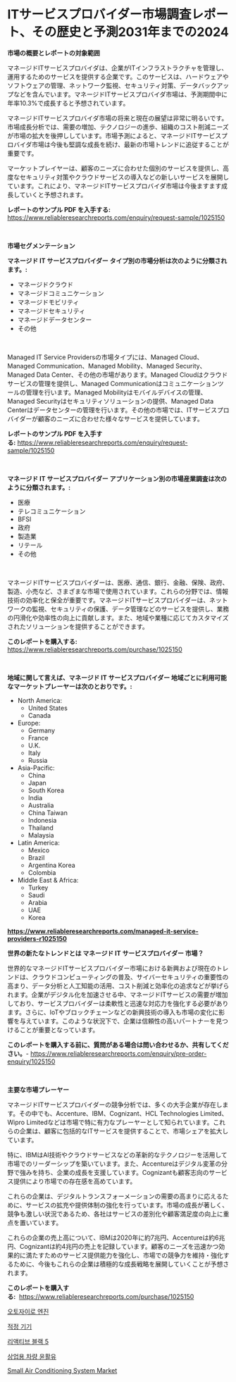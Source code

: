 <p><h1>ITサービスプロバイダー市場調査レポート、その歴史と予測2031年までの2024</h1></p><p><strong>市場の概要とレポートの対象範囲</strong></p>
<p><p>マネージドITサービスプロバイダは、企業がITインフラストラクチャを管理し、運用するためのサービスを提供する企業です。このサービスは、ハードウェアやソフトウェアの管理、ネットワーク監視、セキュリティ対策、データバックアップなどを含んでいます。マネージドITサービスプロバイダ市場は、予測期間中に年率10.3%で成長すると予想されています。</p><p>マネージドITサービスプロバイダ市場の将来と現在の展望は非常に明るいです。市場成長分析では、需要の増加、テクノロジーの進歩、組織のコスト削減ニーズが市場の拡大を後押ししています。市場予測によると、マネージドITサービスプロバイダ市場は今後も堅調な成長を続け、最新の市場トレンドに追従することが重要です。</p><p>マーケットプレイヤーは、顧客のニーズに合わせた個別のサービスを提供し、高度なセキュリティ対策やクラウドサービスの導入などの新しいサービスを展開しています。これにより、マネージドITサービスプロバイダ市場は今後ますます成長していくと予想されます。</p></p>
<p><strong>レポートのサンプル PDF を入手する:</strong> <a href="https://www.reliableresearchreports.com/enquiry/request-sample/1025150">https://www.reliableresearchreports.com/enquiry/request-sample/1025150</a></p>
<p>&nbsp;</p>
<p><strong>市場セグメンテーション</strong></p>
<p><strong>マネージド IT サービスプロバイダー タイプ別の市場分析は次のように分類されます。:</strong></p>
<p><ul><li>マネージドクラウド</li><li>マネージドコミュニケーション</li><li>マネージドモビリティ</li><li>マネージドセキュリティ</li><li>マネージドデータセンター</li><li>その他</li></ul></p>
<p>&nbsp;</p>
<p><p>Managed IT Service Providersの市場タイプには、Managed Cloud、Managed Communication、Managed Mobility、Managed Security、Managed Data Center、その他の市場があります。Managed Cloudはクラウドサービスの管理を提供し、Managed Communicationはコミュニケーションツールの管理を行います。Managed Mobilityはモバイルデバイスの管理、Managed Securityはセキュリティソリューションの提供、Managed Data Centerはデータセンターの管理を行います。その他の市場では、ITサービスプロバイダーが顧客のニーズに合わせた様々なサービスを提供しています。</p></p>
<p><strong>レポートのサンプル PDF を入手する:</strong>&nbsp;<a href="https://www.reliableresearchreports.com/enquiry/request-sample/1025150">https://www.reliableresearchreports.com/enquiry/request-sample/1025150</a></p>
<p>&nbsp;</p>
<p><strong> マネージド IT サービスプロバイダー アプリケーション別の市場産業調査は次のように分類されます。:</strong></p>
<p><ul><li>医療</li><li>テレコミュニケーション</li><li>BFSI</li><li>政府</li><li>製造業</li><li>リテール</li><li>その他</li></ul></p>
<p>&nbsp;</p>
<p><p>マネージドITサービスプロバイダーは、医療、通信、銀行、金融、保険、政府、製造、小売など、さまざまな市場で使用されています。これらの分野では、情報技術の効率化と保全が重要です。マネージドITサービスプロバイダーは、ネットワークの監視、セキュリティの保護、データ管理などのサービスを提供し、業務の円滑化や効率性の向上に貢献します。また、地域や業種に応じてカスタマイズされたソリューションを提供することができます。</p></p>
<p><strong>このレポートを購入する:</strong>&nbsp; <a href="https://www.reliableresearchreports.com/purchase/1025150">https://www.reliableresearchreports.com/purchase/1025150</a></p>
<p>&nbsp;</p>
<p><strong>地域に関して言えば、マネージド IT サービスプロバイダー 地域ごとに利用可能なマーケットプレーヤーは次のとおりです。:</strong></p>
<p><ul>
    <li>
        North America:
        <ul>
            <li>United States</li>
            <li>Canada</li>
        </ul>
    </li>
    <li>
        Europe:
        <ul>
            <li>Germany</li>
            <li>France</li>
            <li>U.K.</li>
            <li>Italy</li>
            <li>Russia</li>
        </ul>
    </li>
    <li>
        Asia-Pacific:
        <ul>
            <li>China</li>
            <li>Japan</li>
            <li>South Korea</li>
            <li>India</li>
            <li>Australia</li>
            <li>China Taiwan</li>
            <li>Indonesia</li>
            <li>Thailand</li>
            <li>Malaysia</li>
        </ul>
    </li>
    <li>
        Latin America:
        <ul>
            <li>Mexico</li>
            <li>Brazil</li>
            <li>Argentina Korea</li>
            <li>Colombia</li>
        </ul>
    </li>
    <li>
        Middle East & Africa:
        <ul>
            <li>Turkey</li>
            <li>Saudi</li>
            <li>Arabia</li>
            <li>UAE</li>
            <li>Korea</li>
        </ul>
    </li>
    </ul></p>
<p><strong><a href="https://www.reliableresearchreports.com/managed-it-service-providers-r1025150">https://www.reliableresearchreports.com/managed-it-service-providers-r1025150</a></strong>&nbsp;</p>
<p><strong>世界の新たなトレンドとは マネージド IT サービスプロバイダー 市場？</strong></p>
<p><p>世界的なマネージドITサービスプロバイダー市場における新興および現在のトレンドは、クラウドコンピューティングの普及、サイバーセキュリティの重要性の高まり、データ分析と人工知能の活用、コスト削減と効率化の追求などが挙げられます。企業がデジタル化を加速させる中、マネージドITサービスの需要が増加しており、サービスプロバイダーは柔軟性と迅速な対応力を強化する必要があります。さらに、IoTやブロックチェーンなどの新興技術の導入も市場の変化に影響を与えています。このような状況下で、企業は信頼性の高いパートナーを見つけることが重要となっています。</p></p>
<p><strong>このレポートを購入する前に、質問がある場合は問い合わせるか、共有してください。</strong>- <a href="https://www.reliableresearchreports.com/enquiry/pre-order-enquiry/1025150">https://www.reliableresearchreports.com/enquiry/pre-order-enquiry/1025150</a></p>
<p>&nbsp;</p>
<p><strong>主要な市場プレーヤー</strong></p>
<p><p>マネージドITサービスプロバイダーの競争分析では、多くの大手企業が存在します。その中でも、Accenture、IBM、Cognizant、HCL Technologies Limited、Wipro Limitedなどは市場で特に有力なプレーヤーとして知られています。これらの企業は、顧客に包括的なITサービスを提供することで、市場シェアを拡大しています。</p><p>特に、IBMはAI技術やクラウドサービスなどの革新的なテクノロジーを活用して市場でのリーダーシップを築いています。また、Accentureはデジタル変革の分野で強みを持ち、企業の成長を支援しています。Cognizantも顧客志向のサービス提供により市場での存在感を高めています。</p><p>これらの企業は、デジタルトランスフォーメーションの需要の高まりに応えるために、サービスの拡充や提供体制の強化を行っています。市場の成長が著しく、競争も激しい状況であるため、各社はサービスの差別化や顧客満足度の向上に重点を置いています。</p><p>これらの企業の売上高について、IBMは2020年に約7兆円、Accentureは約6兆円、Cognizantは約4兆円の売上を記録しています。顧客のニーズを迅速かつ効果的に満たすためのサービス提供能力を強化し、市場での競争力を維持・強化するために、今後もこれらの企業は積極的な成長戦略を展開していくことが予想されます。</p></p>
<p><strong>このレポートを購入する:</strong>&nbsp;&nbsp;<a href="https://www.reliableresearchreports.com/purchase/1025150">https://www.reliableresearchreports.com/purchase/1025150</a></p>
<p><p><a href="https://github.com/lzrvbyqzftro57/Market-Research-Report-List-1/blob/main/421175321649.md">오토자이로 엔진</a></p><p><a href="https://medium.com/@boydsmitham726/%ED%83%80%EC%9D%B4%ED%83%80%EB%A0%88%EC%9D%B4%EC%85%98-%EC%9E%A5%EB%B9%84-%EC%8B%9C%EC%9E%A5-%EC%A7%80%ED%91%9C-%ED%95%B4%EB%8F%85-%EC%8B%9C%EC%9E%A5-%EC%A0%90%EC%9C%A0%EC%9C%A8-%ED%8A%B8%EB%A0%8C%EB%93%9C-%EB%B0%8F-%EC%84%B1%EC%9E%A5-%ED%8C%A8%ED%84%B4-b75461a58f3f">적정 기기</a></p><p><a href="https://medium.com/@frankfurter67567/%EB%B0%98%EC%9D%91%EC%84%B1-%EB%B8%94%EB%9E%99-5-%EC%8B%9C%EC%9E%A5-%EB%B3%B4%EA%B3%A0%EC%84%9C%EB%8A%94-%EC%9D%B4-%EC%8B%9C%EC%9E%A5%EC%9D%98-%EC%B5%9C%EC%8B%A0-%ED%8A%B8%EB%A0%8C%EB%93%9C%EC%99%80-%EC%84%B1%EC%9E%A5-%EA%B8%B0%ED%9A%8C%EB%A5%BC-%EB%B0%9D%ED%98%80%EC%A4%8D%EB%8B%88%EB%8B%A4-427a80bcd9e1">리액티브 블랙 5</a></p><p><a href="https://github.com/vs019sa3m8x/Market-Research-Report-List-1/blob/main/862734321650.md">상업용 차량 윤활유</a></p><p><a href="https://view.publitas.com/reportprime-1/small-air-conditioning-system-market-insights-into-market-cagr-market-trends-and-growth-strategies/">Small Air Conditioning System Market</a></p></p>